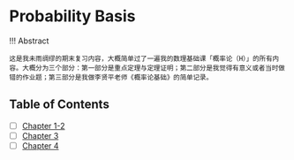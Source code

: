 # Probability Basis

!!! Abstract

    这是我未雨绸缪的期末复习内容，大概简单过了一遍我的数理基础课「概率论（H）」的所有内容。大概分为三个部分：第一部分是重点定理与定理证明；第二部分是我觉得有意义或者当时做错的作业题；第三部分是我做李贤平老师《概率论基础》的简单记录。

## Table of Contents

- [ ] [Chapter 1-2](./Chapter%201-2.md)
- [ ] [Chapter 3](./Chapter%203.md)
- [ ] [Chapter 4](./Chapter%204.md)
